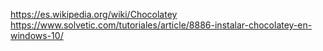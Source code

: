 https://es.wikipedia.org/wiki/Chocolatey
https://www.solvetic.com/tutoriales/article/8886-instalar-chocolatey-en-windows-10/
